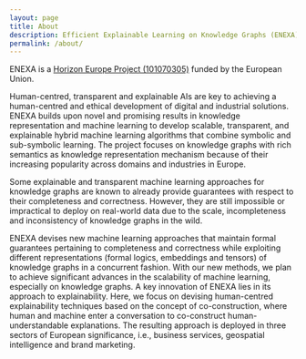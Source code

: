 ```yaml
---
layout: page
title: About
description: Efficient Explainable Learning on Knowledge Graphs (ENEXA) is a European project developing human-centered explainable machine learning approaches for real world knowledge graphs.
permalink: /about/
---
```


ENEXA is a [Horizon Europe Project (101070305)](https://doi.org/10.3030/101070305) funded by the European Union.


Human-centred, transparent and explainable AIs are key to achieving a human-centred and ethical development of digital and  industrial solutions. ENEXA builds upon novel and promising results in knowledge representation and machine learning to develop scalable, transparent, and explainable hybrid machine learning algorithms that combine symbolic and sub-symbolic learning. The project focuses on knowledge graphs with rich semantics as knowledge representation mechanism because of their increasing popularity across domains and industries in Europe. 

Some explainable and transparent machine learning approaches for knowledge graphs are known to already provide guarantees with respect to their completeness and correctness. However, they are still impossible or impractical to deploy on real-world data due to the scale, incompleteness and inconsistency of knowledge graphs in the wild. 

ENEXA devises new machine learning approaches that maintain formal guarantees pertaining to completeness and correctness while exploiting different representations (formal logics, embeddings and tensors) of knowledge graphs in a concurrent fashion. With our new methods, we plan to achieve significant advances in the scalability of machine learning, especially on knowledge graphs. A key innovation of ENEXA lies in its approach to explainability. Here, we focus on devising human-centred explainability techniques based on the concept of co-construction, where human and machine enter a conversation to co-construct human-understandable explanations. The resulting approach is deployed in three sectors of European significance, i.e., business services, geospatial intelligence and brand marketing.